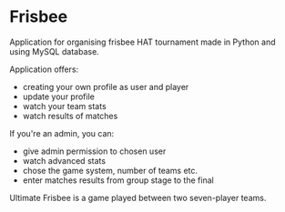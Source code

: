 # Frisbee
Application for organising frisbee HAT tournament made in Python and using MySQL database.
<p>
Application offers:
<ul>
	<li>creating your own profile as user and player</li>
	<li>update your profile</li>
	<li>watch your team stats</li>
	<li>watch results of matches</li>
</ul>
If you're an admin, you can:
<ul>
	<li>give admin permission to chosen user</li>
	<li>watch advanced stats</li>
	<li>chose the game system, number of teams etc.</li>
	<li>enter matches results from group stage to the final</li>
</ul>
</p>
Ultimate Frisbee is a game played between two seven-player teams.
